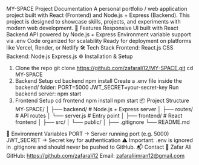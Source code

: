 MY-SPACE Project Documentation
A personal portfolio / web application project built with React (Frontend) and Node.js + Express (Backend). This project is designed to showcase skills, projects, and experiments with modern web development.
🚀 Features
Responsive UI built with React
Backend API powered by Node.js + Express
Environment variable support via .env
Code organized for scalability
Ready for deployment on platforms like Vercel, Render, or Netlify
🛠️ Tech Stack
Frontend:
React.js
CSS
Backend:
Node.js
Express.js
⚙️ Installation & Setup
1. Clone the repo
git clone https://github.com/zafarali12/MY-SPACE.git
cd MY-SPACE
2. Backend Setup
cd backend
npm install
Create a .env file inside the backend/ folder:
PORT=5000
JWT_SECRET=your-secret-key
Run backend server:
npm start
3. Frontend Setup
cd frontend
npm install
npm start
📦 Project Structure
MY-SPACE/
│
├── backend/        # Node.js + Express server
│   ├── routes/     # API routes
│   └── server.js   # Entry point
│
├── frontend/       # React frontend
│   ├── src/
│   └── public/
│
├── .gitignore
└── README.md

🔑 Environment Variables
PORT → Server running port (e.g. 5000)
JWT_SECRET → Secret key for authentication
⚠️ Important: .env is ignored in .gitignore and should never be pushed to GitHub.
📬 Contact
👤 Zafar Ali
GitHub: https://github.com/zafarali12
Email: zafaraliimran12@gmail.com
